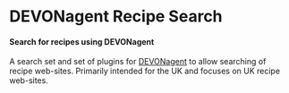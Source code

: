 DEVONagent Recipe Search
==

#### Search for recipes using DEVONagent ####

A search set and set of plugins for [DEVONagent](http://www.devon-technologies.com/products/devonagent/index.html) to allow searching of recipe web-sites. Primarily intended for the UK and focuses on UK recipe web-sites.
